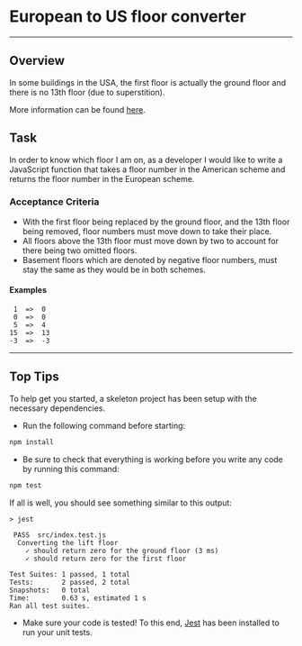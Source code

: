 # European to US floor converter

---

## Overview
In some buildings in the USA, the first floor is actually the ground floor and there is no 13th floor (due to superstition).

More information can be found [here](https://en.wikipedia.org/wiki/Storey#European_scheme).

## Task
In order to know which floor I am on, as a developer I would like to write a JavaScript function that takes a floor number in the American scheme and returns the floor number in the European scheme.

### Acceptance Criteria
- With the first floor being replaced by the ground floor, and the 13th floor being removed, floor numbers must move down to take their place.
- All floors above the 13th floor must move down by two to account for there being two omitted floors.
- Basement floors which are denoted by negative floor numbers, must stay the same as they would be in both schemes.

#### Examples
```
 1  =>  0
 0  =>  0
 5  =>  4
15  =>  13
-3  =>  -3
```

---

## Top Tips
To help get you started, a skeleton project has been setup with the necessary dependencies.

- Run the following command before starting:
```bash
npm install
```

- Be sure to check that everything is working before you write any code by running this command:
```bash
npm test
```
If all is well, you should see something similar to this output:
```
> jest

 PASS  src/index.test.js
  Converting the lift floor
    ✓ should return zero for the ground floor (3 ms)
    ✓ should return zero for the first floor

Test Suites: 1 passed, 1 total
Tests:       2 passed, 2 total
Snapshots:   0 total
Time:        0.63 s, estimated 1 s
Ran all test suites.
```

- Make sure your code is tested! To this end, [Jest](https://jestjs.io/docs/getting-started) has been installed to run your unit tests.
